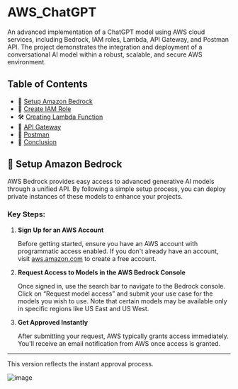 # AWS_ChatGPT

An advanced implementation of a ChatGPT model using AWS cloud services, including Bedrock, IAM roles, Lambda, API Gateway, and Postman API. The project demonstrates the integration and deployment of a conversational AI model within a robust, scalable, and secure AWS environment.

## Table of Contents
- 📐 [Setup Amazon Bedrock](#setup-amazon-bedrock)
- 🔨 [Create IAM Role](#create-iam-role)
- 🛠️ [Creating Lambda Function](#creating-lambda-function)
- 🔩 [API Gateway](#api-gateway)
- 🧪 [Postman](#postman)
- 💭 [Conclusion](#conclusion)

## 📐 Setup Amazon Bedrock

AWS Bedrock provides easy access to advanced generative AI models through a unified API. By following a simple setup process, you can deploy private instances of these models to enhance your projects.

### Key Steps:

1. **Sign Up for an AWS Account**

   Before getting started, ensure you have an AWS account with programmatic access enabled. If you don't already have an account, visit [aws.amazon.com](https://aws.amazon.com) to create a free account.

2. **Request Access to Models in the AWS Bedrock Console**

   Once signed in, use the search bar to navigate to the Bedrock console. Click on “Request model access” and submit your use case for the models you wish to use. Note that certain models may be available only in specific regions like US East and US West.

3. **Get Approved Instantly**

   After submitting your request, AWS typically grants access immediately. You'll receive an email notification from AWS once access is granted.

---

This version reflects the instant approval process.

![image](https://github.com/user-attachments/assets/df3d3c78-d2ca-47b0-90e3-0e5a33e7255e)
